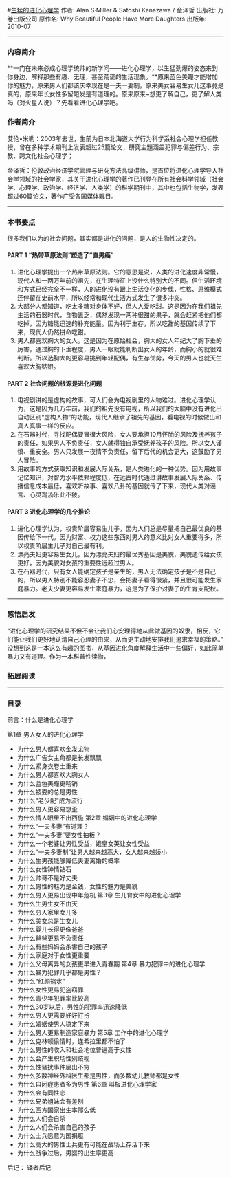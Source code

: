 #[生猛的进化心理学](https://book.douban.com/subject/4913068/)
作者:  Alan S·Miller & Satoshi Kanazawa / 金泽哲
出版社: 万卷出版公司
原作名: Why Beautiful People Have More Daughters
出版年: 2010-07
***
### 内容简介 
**一门在未来必成心理学统帅的新学问——进化心理学，以生猛劲爆的姿态来到你身边，解释那些有趣、无理，甚至荒诞的生活现象。**原来蓝色美瞳才能增加你的魅力，原来男人们都该庆幸现在是一夫一妻制，原来美女容易生女儿这事竟是真的，原来年长女性多留短发是有道理的。原来原来~想更了解自己，更了解人类吗（对火星人说）？先看看进化心理学吧。
### 作者简介 
艾伦•米勒：2003年去世，生前为日本北海道大学行为科学系社会心理学担任教授，曾在多种学术期刊上发表超过25篇论文，研究主題涵盖犯罪与偏差行为、宗教、跨文化社会心理学；

金泽哲：伦敦政治经济学院管理与研究方法高级讲师，是首位将进化心理学导入社会学领域的社会学家，其关于进化心理学的著作已刊登在所有社会科学领域（社会学、心理学、政治学、经济学、人类学）的科学期刊中，其中也包括生物学，发表超过60篇论文，著作广受各国媒体瞩目。

***
### 本书要点
很多我们以为的社会问题，其实都是进化的问题，是人的生物性决定的。
#### PART 1 “热带草原法则”塑造了“直男癌”
1. 进化心理学提出一个热带草原法则。它的意思是说，人类的进化速度非常慢，现代人和一两万年前的祖先，在生理特征上没什么特别大的不同。但生活环境和方式已经完全不一样，人的进化没有跟上生活变化的步伐，性格、思维模式还停留在史前水平，所以经常和现代生活方式发生了很多冲突。
2. 大部分人都知道，吃太多糖对身体不好，但人人爱吃甜。这是因为在我们祖先生活的石器时代，食物匮乏，偶然发现一两种很甜的果子，就会赶紧把他们都吃掉，因为糖能迅速的补充能量。因为利于生存，所以吃甜的基因传续了下来，现代人仍然拼命吃甜。
3. 男人都喜欢胸大的女人。这是因为在原始社会，胸大的女人年纪大了胸下垂的厉害，通过胸的下垂程度，男人一眼就能判断出女人的年龄，而胸小的就很难判断。所以选胸大的更容易挑到年轻配偶，有生存优势，今天的男人也就天生喜欢大胸姑娘。

#### PART 2 社会问题的根源是进化问题
1. 电视剧讲的是虚构的故事，可人们会为电视剧里的人物难过。进化心理学认为，这是因为几万年前，我们的祖先没有电视，所以我们的大脑中没有进化出自动区别“虚构人物”的功能，现代人继承了祖先的基因，看电视的时候做出和真人真事一样的反应。
2. 在石器时代，寻找配偶要冒很大风险，女人要承担10月怀胎的风险及抚养孩子的责任，如果男人不负责任，女人就得独自承受抚养孩子的风险。所以女人谨慎、重安全。男人只发展一夜情不负责任，留下后代的机会更大，这鼓励了男人冒险。
3. 用故事的方式获取知识和发展人际关系，是人类进化的一种优势。因为用故事记忆知识，对智力水平依赖程度低，在远古时代通过讲故事发展人际关系、传播信息成本最低，喜欢听故事、喜欢八卦的基因就传了下来，现代人类对谣言、心灵鸡汤乐此不疲。

#### PART 3 进化心理学的几个推论
1. 进化心理学认为，权贵阶层容易生儿子，因为人们总是尽量把自己最优良的基因传给下一代。因为财富、权力这些东西对男人的意义比对女人重要得多，所以权贵阶层生儿子对自己最有利。
2. 漂亮夫妇更容易生女儿，因为漂亮夫妇的最优秀基因是美貌，美貌遗传给女孩更好，因为美貌对女孩的重要性远超过男人。
3. 在石器时代，只有女人能确定孩子是亲生的，男人无法确定孩子是不是自己的，所以男人特别不能容忍妻子不忠，会把妻子看得很紧，并且很可能发生家庭暴力。老夫少妻更容易发生家庭暴力，这是为了保护对妻子的生育支配权。

***
### 感悟启发
“进化心理学的研究结果不但不会让我们心安理得地从此做基因的奴隶，相反，它们能让我们更好地认清自己心理的由来，从而更主动地安排我们追求幸福的策略。”
没想到这是一本这么有趣的图书，从基因进化角度解释生活中一些偏好，如此简单暴力又有道理。作为一本科普性读物，

### 拓展阅读
***
### 目录
前言：什么是进化心理学

第1章 男人女人的进化心理学
- 为什么男人都喜欢金发尤物
- 为什么广告女主角都是长发飘飘
- 为什么紧身衣卷土重来
- 为什么男人都喜欢大胸女人
- 为什么蓝色美瞳更畅销
- 为什么被耍的总是男性
- 为什么“老少配”成为流行
- 为什么男人更容易想歪
- 为什么情人眼里不出西施
第2章 婚姻中的进化心理学
- 为什么“一夫多妻”有道理？
- 为什么“一夫多妻”要女性拍板？
- 为什么一个老婆让男性受益，娥皇女英让女性受益
- 为什么“一夫多妻制”让男人越来越高大，女人越来越娇小
- 为什么生男孩能够降低夫妻离婚的概率
- 为什么女性钟情钻石
- 为什么帅哥不是好丈夫
- 为什么男性的魅力是金钱，女性的魅力是美貌
- 为什么男人更易出现中年危机
第3章 生儿育女中的进化心理学
- 为什么生男生女不由天
- 为什么穷人家里女儿多
- 为什么美女总是生女儿
- 为什么婴儿长得更像爸爸
- 为什么爸爸更易不负责任
- 为什么有些妈妈会杀害自己的孩子
- 为什么家庭对于女性更重要
- 为什么父母离异的女孩更早进入青春期
第4章 暴力犯罪中的进化心理学
- 为什么暴力犯罪几乎都是男性？
- 为什么“红颜祸水”
- 为什么女性更易犯盗窃罪
- 为什么青少年犯罪率比较高
- 为什么30岁以后，男性的犯罪率迅速降低
- 为什么男人更需要好好打扮
- 为什么婚姻使男人稳定下来
- 为什么男人更易制造家庭暴力
第5章 工作中的进化心理学
- 为什么克林顿偷情时，连希拉里都不怕了
- 为什么男性的收入和社会地位普遍高于女性
- 为什么会产生职场性别歧视
- 为什么性骚扰事件层出不穷
- 为什么多数神经外科医生都是男性，而多数幼儿教师都是女性
- 为什么自闭症患者多为男性
第6章 叫板进化心理学家
- 为什么会有同性恋
- 为什么兄弟姐妹会有差别
- 为什么西方国家出生率那么低
- 为什么人们会自杀
- 为什么人们会杀害自己的孩子
- 为什么士兵愿意为国捐躯
- 为什么高大的男性士兵更有可能在战场上存活下来
- 为什么战争过后，男婴的出生率更高

后记：
译者后记